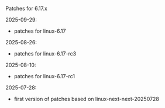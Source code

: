 Patches for 6.17.x

2025-09-29:
- patches for linux-6.17

2025-08-26:
- patches for linux-6.17-rc3

2025-08-10:
- patches for linux-6.17-rc1

2025-07-28:
- first version of patches based on linux-next-next-20250728
